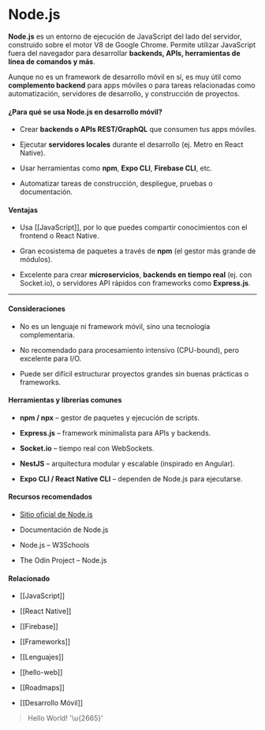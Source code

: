 # Node.js

**Node.js** es un entorno de ejecución de JavaScript del lado del servidor, construido sobre el motor V8 de Google Chrome. Permite utilizar JavaScript fuera del navegador para desarrollar **backends, APIs, herramientas de línea de comandos y más**.

Aunque no es un framework de desarrollo móvil en sí, es muy útil como **complemento backend** para apps móviles o para tareas relacionadas como automatización, servidores de desarrollo, y construcción de proyectos.

#### ¿Para qué se usa Node.js en desarrollo móvil?

- Crear **backends o APIs REST/GraphQL** que consumen tus apps móviles.
    
- Ejecutar **servidores locales** durante el desarrollo (ej. Metro en React Native).
    
- Usar herramientas como **npm**, **Expo CLI**, **Firebase CLI**, etc.
    
- Automatizar tareas de construcción, despliegue, pruebas o documentación.
    

#### Ventajas

- Usa [[JavaScript]], por lo que puedes compartir conocimientos con el frontend o React Native.
    
- Gran ecosistema de paquetes a través de **npm** (el gestor más grande de módulos).
    
- Excelente para crear **microservicios**, **backends en tiempo real** (ej. con Socket.io), o servidores API rápidos con frameworks como **Express.js**.
    

---

#### Consideraciones

- No es un lenguaje ni framework móvil, sino una tecnología complementaria.
    
- No recomendado para procesamiento intensivo (CPU-bound), pero excelente para I/O.
    
- Puede ser difícil estructurar proyectos grandes sin buenas prácticas o frameworks.
#### Herramientas y librerías comunes

- **npm / npx** – gestor de paquetes y ejecución de scripts.
    
- **Express.js** – framework minimalista para APIs y backends.
    
- **Socket.io** – tiempo real con WebSockets.
    
- **NestJS** – arquitectura modular y escalable (inspirado en Angular).
    
- **Expo CLI / React Native CLI** – dependen de Node.js para ejecutarse.
#### Recursos recomendados

- [Sitio oficial de Node.js](https://nodejs.org/)

- Documentación de Node.js
    
- Node.js – W3Schools
    
- The Odin Project – Node.js

#### Relacionado

- [[JavaScript]]
    
- [[React Native]]
    
- [[Firebase]]
    
- [[Frameworks]]
    
- [[Lenguajes]]
    
- [[hello-web]]
    
- [[Roadmaps]]
- [[Desarrollo Móvil]]

> Hello World! '\u{2665}'